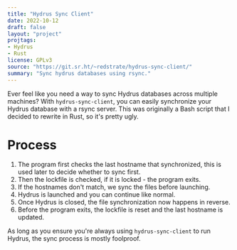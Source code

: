```yaml
---
title: "Hydrus Sync Client"
date: 2022-10-12
draft: false
layout: "project"
projtags:
- Hydrus
- Rust
license: GPLv3
source: "https://git.sr.ht/~redstrate/hydrus-sync-client/"
summary: "Sync hydrus databases using rsync."
---
```


Ever feel like you need a way to sync Hydrus databases across multiple machines? With `hydrus-sync-client`, you can
easily synchronize your Hydrus database with a rsync server. This was originally a Bash script that I decided to rewrite in Rust, so it's pretty ugly.

# Process

1. The program first checks the last hostname that synchronized, this is used later to decide whether to sync first.
2. Then the lockfile is checked, if it is locked - the program exits.
3. If the hostnames don't match, we sync the files before launching.
4. Hydrus is launched and you can continue like normal.
5. Once Hydrus is closed, the file synchronization now happens in reverse.
6. Before the program exits, the lockfile is reset and the last hostname is updated.

As long as you ensure you're always using `hydrus-sync-client` to run Hydrus, the sync process is mostly foolproof.
